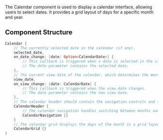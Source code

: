 The Calendar component is used to display a calendar interface, allowing users to select dates. It provides a grid layout of days for a specific month and year.

## Component Structure

```rust
Calendar {
    // The currently selected date in the calendar (if any).
    selected_date,
    on_date_change: |date: Option<CalendarDate>| {
        // This callback is triggered when a date is selected in the calendar.
        // The date parameter contains the selected date.
    },
    // The current view date of the calendar, which determines the month and year displayed.
    view_date,
    on_view_change: |date: CalendarDate| {
        // This callback is triggered when the view date changes.
        // The date parameter contains the new view date.
    },
    // The calendar header should contain the navigation controls and the title for the calendar.
    CalendarHeader {
        // The calendar navigation handles switching between months and years within the calendar view.
        CalendarNavigation {} 
    }
    // The calendar grid displays the days of the month in a grid layout.
    CalendarGrid {}
}
```
